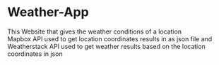 # Weather-App
This Website that gives the weather conditions of a location    
Mapbox API used to get location coordinates results in as json file and 
Weatherstack API used to get weather results based on the location coordinates in json
